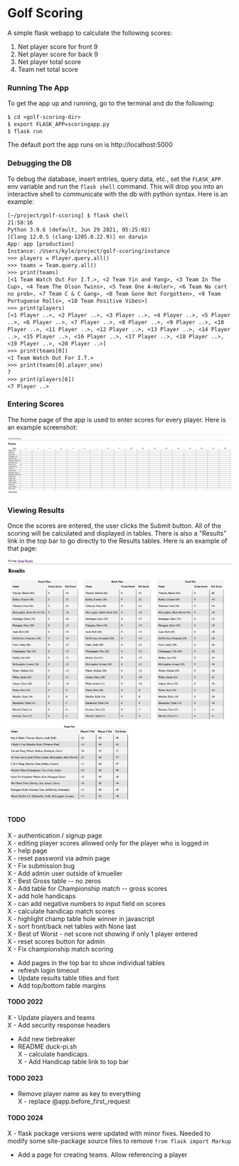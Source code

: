 # Golf Scoring

A simple flask webapp to calculate the following scores:

1. Net player score for front 9
2. Net player score for back 9
3. Net player total score
4. Team net total score

### Running The App
To get the app up and running, go to the terminal and do the following:
```
$ cd <golf-scoring-dir>
$ export FLASK_APP=scoringapp.py
$ flask run
```

The default port the app runs on is http://localhost:5000

### Debugging the DB
To debug the database, insert entries, query data, etc., set the `FLASK_APP` env variable and run the `flask shell` 
command. This will drop you into an interactive shell to communicate with the db with python syntax. Here is an example:

```
[~/project/golf-scoring] $ flask shell                                                                                                                                     21:58:16
Python 3.9.6 (default, Jun 29 2021, 05:25:02)
[Clang 12.0.5 (clang-1205.0.22.9)] on darwin
App: app [production]
Instance: /Users/kyle/project/golf-scoring/instance
>>> players = Player.query.all()
>>> teams = Team.query.all()
>>> print(teams)
[<1 Team Watch Out For I.T.>, <2 Team Yin and Yang>, <3 Team In The Cup>, <4 Team The Olson Twins>, <5 Team One A-Holer>, <6 Team No cart no prob>, <7 Team C & C Gang>, <8 Team Gone Not Forgotten>, <9 Team Portuguese Rolls>, <10 Team Positive Vibes>]
>>> print(players)
[<1 Player ..>, <2 Player ..>, <3 Player ..>, <4 Player ..>, <5 Player ..>, <6 Player ..>, <7 Player ..>, <8 Player ..>, <9 Player ..>, <10 Player ..>, <11 Player ..>, <12 Player ..>, <13 Player ..>, <14 Player ..>, <15 Player ..>, <16 Player ..>, <17 Player ..>, <18 Player ..>, <19 Player ..>, <20 Player ..>]
>>> print(teams[0])
<1 Team Watch Out For I.T.>
>>> print(teams[0].player_one)
7
>>> print(players[6])
<7 Player ..>
```

### Entering Scores
The home page of the app is used to enter scores for every player. Here is an example screenshot:

![Entering Score](/screenshots/entering-scores-screenshot.jpg?raw=true "Entering Scores")

### Viewing Results
Once the scores are entered, the user clicks the Submit button. All of the scoring will be calculated and displayed in 
tables. There is also a "Results" link in the top bar to go directly to the Results tables. Here is an example of that page:

![Viewing Results](/screenshots/viewing-results-screenshot.jpg?raw=true "Viewing Results")


#### TODO
X - authentication / signup page <br>
X - editing player scores allowed only for the player who is logged in <br>
X - help page <br>
X - reset password via admin page <br>
X - Fix submission bug <br>
X - Add admin user outside of kmueller <br>
X - Best Gross table -- no zeros <br>
X - Add table for Championship match -- gross scores <br>
X - add hole handicaps <br>
X - can add negative numbers to input field on scores <br>
X - calculate handicap match scores <br>
X - highlight champ table hole winner in javascript <br>
X - sort front/back net tables with None last <br>
X - Best of Worst - net score not showing if only 1 player entered <br>
X - reset scores button for admin <br>
X - Fix championship match scoring <br>
- Add pages in the top bar to show individual tables <br>
- refresh login timeout <br>
- Update results table titles and font <br>
- Add top/bottom table margins <br>

#### TODO 2022
X - Update players and teams <br>
X - Add security response headers <br>
- Add new tiebreaker <br>
- README duck-pi.sh <br>
X - calculate handicaps. <br>
X - Add Handicap table link to top bar <br>

#### TODO 2023
- Remove player name as key to everything <br>
X - replace @app.before_first_request <br>

#### TODO 2024
X - flask package versions were updated with minor fixes. Needed to modify some site-package source files to remove `from flask import Markup`
- Add a page for creating teams. Allow referencing a player